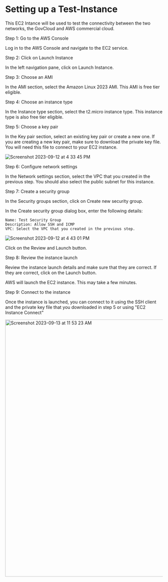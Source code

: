 # Setting up a Test-Instance

This EC2 Intance will be used to test the connectivity between the two networks, the GovCloud and AWS commercial cloud. 

Step 1: Go to the AWS Console

Log in to the AWS Console and navigate to the EC2 service.

Step 2: Click on Launch Instance

In the left navigation pane, click on Launch Instance.

Step 3: Choose an AMI

In the AMI section, select the Amazon Linux 2023 AMI. This AMI is free tier eligible.

Step 4: Choose an instance type

In the Instance type section, select the t2.micro instance type. This instance type is also free tier eligible.

Step 5: Choose a key pair

In the Key pair section, select an existing key pair or create a new one. If you are creating a new key pair, make sure to download the private key file. You will need this file to connect to your EC2 instance.

![Screenshot 2023-09-12 at 4 33 45 PM](https://github.com/Cnturion/Site-To-Site-VPN/assets/98136077/4768282a-bde8-4704-8b04-feaaf789c8ab)

Step 6: Configure network settings

In the Network settings section, select the VPC that you created in the previous step. You should also select the public subnet for this instance.

Step 7: Create a security group

In the Security groups section, click on Create new security group.

In the Create security group dialog box, enter the following details:

    Name: Test Security Group
    Description: Allow SSH and ICMP
    VPC: Select the VPC that you created in the previous step.

![Screenshot 2023-09-12 at 4 43 01 PM](https://github.com/Cnturion/Site-To-Site-VPN/assets/98136077/67b1db26-34d7-4ab4-90ac-1460eb494183)

Click on the Review and Launch button.

Step 8: Review the instance launch

Review the instance launch details and make sure that they are correct. If they are correct, click on the Launch button.

AWS will launch the EC2 instance. This may take a few minutes.

Step 9: Connect to the instance

Once the instance is launched, you can connect to it using the SSH client and the private key file that you downloaded in step 5 or using "EC2 Instance Connect"

<img width="819" alt="Screenshot 2023-09-13 at 11 53 23 AM" src="https://github.com/Cnturion/Site-To-Site-VPN/assets/98136077/e1fcf011-b356-4746-9a85-7b94ab3e2537">

